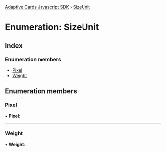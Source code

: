 [Adaptive Cards Javascript SDK](../README.md) › [SizeUnit](sizeunit.md)

# Enumeration: SizeUnit

## Index

### Enumeration members

* [Pixel](sizeunit.md#pixel)
* [Weight](sizeunit.md#weight)

## Enumeration members

###  Pixel

• **Pixel**:

___

###  Weight

• **Weight**:
